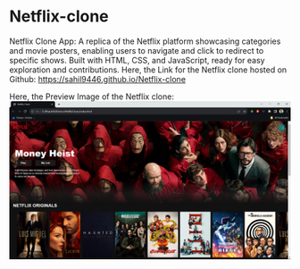 # Netflix-clone
Netflix Clone App: A replica of the Netflix platform showcasing categories and movie posters, enabling users to navigate and click to redirect to specific shows. Built with HTML, CSS, and JavaScript, ready for easy exploration and contributions.
Here, the Link for the Netflix clone hosted on Github: https://sahil9446.github.io/Netflix-clone

Here, the Preview Image of the Netflix clone:
![Preview Image](Netflixclonepreview.png)
